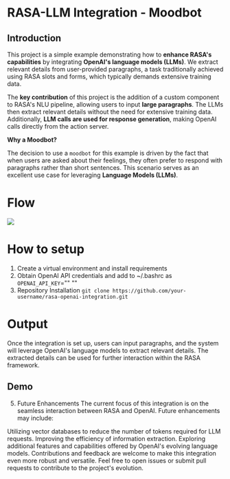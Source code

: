 # RASA-LLM Integration - Moodbot

## Introduction



This project is a simple example demonstrating how to **enhance RASA's capabilities** by integrating **OpenAI's language models (LLMs)**. We extract relevant details from user-provided paragraphs, a task traditionally achieved using RASA slots and forms, which typically demands extensive training data.

The **key contribution** of this project is the addition of a custom component to RASA's NLU pipeline, allowing users to input **large paragraphs**. The LLMs then extract relevant details without the need for extensive training data. Additionally, **LLM calls are used for response generation**, making OpenAI calls directly from the action server.

**Why a Moodbot?**

The decision to use a `moodbot` for this example is driven by the fact that when users are asked about their feelings, they often prefer to respond with paragraphs rather than short sentences. This scenario serves as an excellent use case for leveraging **Language Models (LLMs)**.



# Flow
![](https://github.com/vishwanathvenkat/moodbot/blob/master/moodbot-flow.png)


# How to setup
1. Create a virtual environment and install requirements
2. Obtain OpenAI API credentials and add to ~/.bashrc as `OPENAI_API_KEY`="" ""
3. Repository Installation
```git clone https://github.com/your-username/rasa-openai-integration.git```

#  Output
Once the integration is set up, users can input paragraphs, and the system will leverage OpenAI's language models to extract relevant details. The extracted details can be used for further interaction within the RASA framework.

## Demo


5. Future Enhancements
The current focus of this integration is on the seamless interaction between RASA and OpenAI. Future enhancements may include:

Utilizing vector databases to reduce the number of tokens required for LLM requests.
Improving the efficiency of information extraction.
Exploring additional features and capabilities offered by OpenAI's evolving language models.
Contributions and feedback are welcome to make this integration even more robust and versatile. Feel free to open issues or submit pull requests to contribute to the project's evolution.
